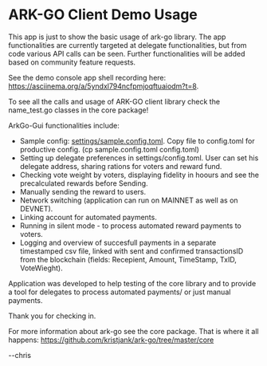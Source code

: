 # ARK-GO Client Demo Usage

This app is just to show the basic usage of ark-go library. The app functionalities are currently targeted at delegate functionalities, but from code various API calls can be seen. Further functionalities will be added based on community feature requests.

See the demo console app shell recording here:
https://asciinema.org/a/5yndxl794ncfpmjoqftuaiodm?t=8.

To see all the calls and usage of ARK-GO client library check the name_test.go classes in the core package!

ArkGo-Gui functionalities include:
- Sample config: [settings/sample.config.toml](https://github.com/kristjank/ark-go/blob/master/main/settings/config.toml). Copy file to config.toml for productive config. (cp sample.config.toml config.toml)
- Setting up delegate preferences in settings/config.toml. User can set his delegate address, sharing rations for voters and reward fund.
- Checking vote weight by voters, displaying fidelity in hoours and see the precalculated rewards before Sending.
- Manually sending the reward to users.
- Network switching (application can run on MAINNET as well as on DEVNET).
- Linking account for automated payments.
- Running in silent mode - to process automated reward payments to voters.
- Logging and overview of succesfull payments in a separate timestamped csv file, linked with sent and confirmed transactionsID from the blockchain (fields: Recepient, Amount, TimeStamp, TxID, VoteWieght).

Application was developed to help testing of the core library and to provide a tool for delegates to process automated payments/ or just manual payments.

Thank you for checking in.

For more information about ark-go see the core package. That is where it all happens: https://github.com/kristjank/ark-go/tree/master/core

--chris
